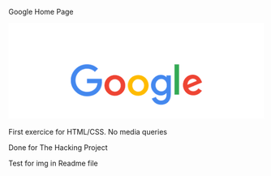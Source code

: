 Google Home Page

<img alt = "Google Home Page" src = "https://github.com/ArchiePerera/GoogleHomepageProject/blob/main/img/doodle.gif">

First exercice for HTML/CSS.
No media queries

Done for The Hacking Project

Test for img in Readme file
